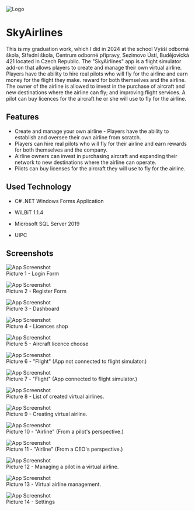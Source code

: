 
![Logo](https://img.tpx.cz/uploads/SkyAirlines31714443168.png)


# SkyAirlines

This is my graduation work, which I did in 2024 at the school Vyšší odborná škola, Střední škola, Centrum odborné přípravy, Sezimovo Ústí, Budějovická 421 located in Czech Republic. The "SkyAirlines" app is a flight simulator add-on that allows players to 
create and manage their own virtual airline. Players have the ability to hire real 
pilots who will fly for the airline and earn money for the flight they make. 
reward for both themselves and the airline. The owner of the airline is allowed to 
invest in the purchase of aircraft and new destinations where the airline can fly; and 
improving flight services. A pilot can buy licences for the aircraft he or she will use 
to fly for the airline.


## Features

- Create and manage your own airline - Players have the ability to establish and oversee their own airline from scratch.
- Players can hire real pilots who will fly for their airline and earn rewards for both themselves and the company.
- Airline owners can invest in purchasing aircraft and expanding their network to new destinations where the airline can operate.
- Pilots can buy licenses for the aircraft they will use to fly for the airline.


## Used Technology

- C# .NET Windows Forms Application

- WiLBiT 1.1.4

- Microsoft SQL Server 2019

- UIPC


## Screenshots

![App Screenshot](https://img.tpx.cz/uploads/11714415740.png)<br />
Picture 1 - Login Form<br />

![App Screenshot](https://img.tpx.cz/uploads/21714481087.png)<br />
Picture 2 - Register Form<br />

![App Screenshot](https://img.tpx.cz/uploads/31714441503.png)<br />
Picture 3 - Dashboard<br />

![App Screenshot](https://img.tpx.cz/uploads/41714431344.png)<br />
Picture 4 - Licences shop<br />

![App Screenshot](https://img.tpx.cz/uploads/51714477156.png)<br />
Picture 5 - Aircraft licence choose<br />

![App Screenshot](https://img.tpx.cz/uploads/61714416200.png)<br />
Picture 6 - "Flight" (App not connected to flight simulator.)<br />

![App Screenshot](https://img.tpx.cz/uploads/71714446835.png)<br />
Picture 7 - "Flight" (App connected to flight simulator.)<br />

![App Screenshot](https://img.tpx.cz/uploads/81714495209.png)<br />
Picture 8 - List of created virtual airlines.<br />

![App Screenshot](https://img.tpx.cz/uploads/91714465472.png)<br />
Picture 9 - Creating virtual airline.<br />

![App Screenshot](https://img.tpx.cz/uploads/101714460995.png)<br />
Picture 10 - "Airline" (From a pilot's perspective.)<br />

![App Screenshot](https://img.tpx.cz/uploads/111714396108.png)<br />
Picture 11 - "Airline" (From a CEO's perspective.)<br />

![App Screenshot](https://img.tpx.cz/uploads/121714491333.png)<br />
Picture 12 - Managing a pilot in a virtual airline.<br />

![App Screenshot](https://img.tpx.cz/uploads/131714427347.png)<br />
Picture 13 - Virtual airline management.<br />

![App Screenshot](https://img.tpx.cz/uploads/141714411189.png)<br />
Picture 14 - Settings
